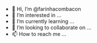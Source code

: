 - 👋 Hi, I’m @farinhacombacon
- 👀 I’m interested in ...
- 🌱 I’m currently learning ...
- 💞️ I’m looking to collaborate on ...
- 📫 How to reach me ...

<!---
farinhacombacon/farinhacombacon is a ✨ special ✨ repository because its `README.md` (this file) appears on your GitHub profile.
You can click the Preview link to take a look at your changes.
--->
